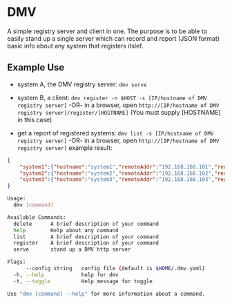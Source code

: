 # DMV

A simple registry server and client in one. The purpose is to be able to easily stand up a single server which can record and report (JSON format) basic info about any system that registers itslef.

## Example Use

- system A, the DMV registry server:
`dmv serve`

- system B, a client:
`dmv register -n $HOST -s [IP/hostname of DMV registry server]`
    -OR-
in a browser, open `http://[IP/hostname of DMV registry server]/register/[HOSTNAME]` (You must supply [HOSTNAME] in this case)

- get a report of registered systems:
`dmv list -s [IP/hostname of DMV registry server]`
    -OR-
in a browser, open `http://[IP/hostname of DMV registry server]`
example result:

```json
{
    "system1":{"hostname":"system1","remoteAddr":"192.168.168.101","requestURI":"/register/system1"},
    "system2":{"hostname":"system2","remoteAddr":"192.168.168.102","requestURI":"/register/system2"},
    "system3":{"hostname":"system3","remoteAddr":"192.168.168.103","requestURI":"/register/system3"}
}
```


```bash
Usage:
  dmv [command]

Available Commands:
  delete      A brief description of your command
  help        Help about any command
  list        A brief description of your command
  register    A brief description of your command
  serve       stand up a DMV http server

Flags:
      --config string   config file (default is $HOME/.dmv.yaml)
  -h, --help            help for dmv
  -t, --toggle          Help message for toggle

Use "dmv [command] --help" for more information about a command.
```
